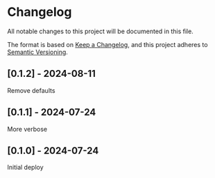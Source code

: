# Changelog
All notable changes to this project will be documented in this file.

The format is based on [Keep a Changelog](https://keepachangelog.com/en/1.0.0/),
and this project adheres to [Semantic Versioning](https://semver.org/spec/v2.0.0.html).

## [0.1.2] - 2024-08-11
Remove defaults

## [0.1.1] - 2024-07-24
More verbose

## [0.1.0] - 2024-07-24
Initial deploy
